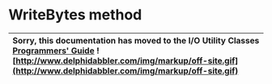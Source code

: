 <a href='Hidden comment: 
$Rev$
$Date$
'></a>

# WriteBytes method #

| Sorry, this documentation has moved to the I/O Utility Classes **[Programmers' Guide](http://wiki.delphidabbler.com/index.php/Docs/TPJPipeWriteBytes)** ![http://www.delphidabbler.com/img/markup/off-site.gif](http://www.delphidabbler.com/img/markup/off-site.gif) |
|:----------------------------------------------------------------------------------------------------------------------------------------------------------------------------------------------------------------------------------------------------------------------|